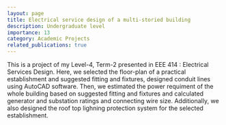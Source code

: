 ```yaml
---
layout: page
title: Electrical service design of a multi-storied building
description: Undergraduate level
importance: 13
category: Academic Projects
related_publications: true
---
```


This is a project of my Level-4, Term-2 presented in EEE 414 : Electrical Services Design. Here, we selected the floor-plan of a practical establishment and suggested fitting and fixtures, designed conduit lines using AutoCAD software. Then, we estimated the power requiment of the whole building based on suggested fitting and fixtures and calculated generator and substation ratings and connecting wire size. Additionally, we also designed the roof top lighning protection system for the selected establishment.

<!-- The details can be found in the pdf [here][LINK] -->



<!-- [LINK]:https://drive.google.com/file/d/1YoifKh4I6IPSAl-Wb13wE-IepdGaufCQ/view?usp=sharing -->